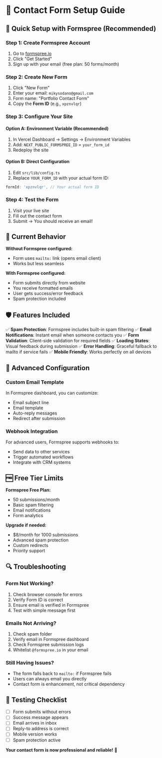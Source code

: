 # 📧 Contact Form Setup Guide

## 🚀 Quick Setup with Formspree (Recommended)

### Step 1: Create Formspree Account
1. Go to [formspree.io](https://formspree.io)
2. Click "Get Started" 
3. Sign up with your email (free plan: 50 forms/month)

### Step 2: Create New Form
1. Click "New Form"
2. Enter your email: `mikysodano@gmail.com`
3. Form name: "Portfolio Contact Form"
4. Copy the **Form ID** (e.g., `xpznvlqr`)

### Step 3: Configure Your Site

#### Option A: Environment Variable (Recommended)
1. In Vercel Dashboard → Settings → Environment Variables
2. Add: `NEXT_PUBLIC_FORMSPREE_ID` = `your_form_id`
3. Redeploy the site

#### Option B: Direct Configuration
1. Edit `src/lib/config.ts`
2. Replace `YOUR_FORM_ID` with your actual form ID:
```typescript
formId: 'xpznvlqr', // Your actual form ID
```

### Step 4: Test the Form
1. Visit your live site
2. Fill out the contact form
3. Submit → You should receive an email!

## 🔄 Current Behavior

**Without Formspree configured:**
- Form uses `mailto:` link (opens email client)
- Works but less seamless

**With Formspree configured:**
- Form submits directly from website
- You receive formatted emails
- User gets success/error feedback
- Spam protection included

## 🛡️ Features Included

✅ **Spam Protection**: Formspree includes built-in spam filtering
✅ **Email Notifications**: Instant email when someone contacts you
✅ **Form Validation**: Client-side validation for required fields
✅ **Loading States**: Visual feedback during submission
✅ **Error Handling**: Graceful fallback to mailto if service fails
✅ **Mobile Friendly**: Works perfectly on all devices

## 🔧 Advanced Configuration

### Custom Email Template
In Formspree dashboard, you can customize:
- Email subject line
- Email template
- Auto-reply messages
- Redirect after submission

### Webhook Integration
For advanced users, Formspree supports webhooks to:
- Send data to other services
- Trigger automated workflows
- Integrate with CRM systems

## 🆓 Free Tier Limits

**Formspree Free Plan:**
- 50 submissions/month
- Basic spam filtering
- Email notifications
- Form analytics

**Upgrade if needed:**
- $8/month for 1000 submissions
- Advanced spam protection
- Custom redirects
- Priority support

## 🔍 Troubleshooting

### Form Not Working?
1. Check browser console for errors
2. Verify Form ID is correct
3. Ensure email is verified in Formspree
4. Test with simple message first

### Emails Not Arriving?
1. Check spam folder
2. Verify email in Formspree dashboard
3. Check Formspree submission logs
4. Whitelist `@formspree.io` in your email

### Still Having Issues?
- The form falls back to `mailto:` if Formspree fails
- Users can always email you directly
- Contact form is enhancement, not critical dependency

## 📱 Testing Checklist

- [ ] Form submits without errors
- [ ] Success message appears
- [ ] Email arrives in inbox
- [ ] Reply-to address is correct
- [ ] Mobile version works
- [ ] Spam protection active

**Your contact form is now professional and reliable!** 🎉

